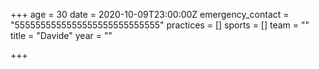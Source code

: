 +++
age = 30
date = 2020-10-09T23:00:00Z
emergency_contact = "5555555555555555555555555555"
practices = []
sports = []
team = ""
title = "Davide"
year = ""

+++
